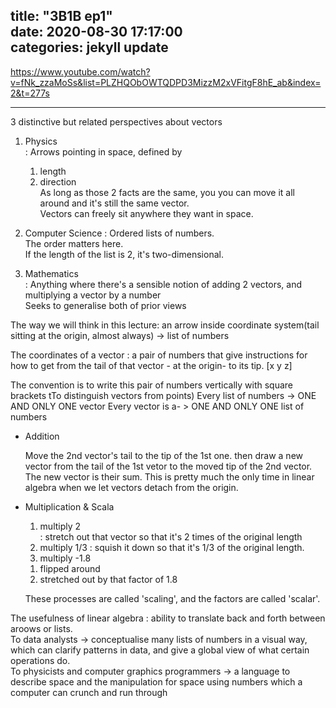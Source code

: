 title: "3B1B ep1"	
date: 2020-08-30 17:17:00	
categories: jekyll update	
---	


https://www.youtube.com/watch?v=fNk_zzaMoSs&list=PLZHQObOWTQDPD3MizzM2xVFitgF8hE_ab&index=2&t=277s	


----
3 distinctive but related perspectives about vectors	


1. Physics	
  : Arrows pointing in space, defined by 	
    1) length	
    2) direction 	
  As long as those 2 facts are the same, you you can move it all around and it's still the same vector. 	
  Vectors can freely sit anywhere they want in space. 	


2. Computer Science	
  : Ordered lists of numbers.	
  The order matters here. 	
  If the length of the list is 2, it's two-dimensional.	


3. Mathematics	
  : Anything where there's a sensible notion of adding 2 vectors, and multiplying a vector by a number	
  Seeks to generalise both of prior views	



The way we will think in this lecture: 
an arrow inside coordinate system(tail sitting at the origin, almost always)  -> list of numbers


The coordinates of a vector : a pair of numbers that give instructions for how to get from the tail of that vector - at the origin- to its tip. 
[x
y
z]


The convention is to write this pair of numbers vertically with square brackets tTo distinguish vectors from points)
Every list of numbers -> ONE AND ONLY ONE vector
Every vector is a- > ONE AND ONLY ONE list of numbers


- Addition	

  Move the 2nd vector's tail to the tip of the 1st one.
  then draw a new vector from the tail of the 1st vetor to the moved tip of the 2nd vector.
  The new vector is their sum.
  This is pretty much the only time in linear algebra when we let vectors detach from the origin. 
  


- Multiplication & Scala	
   
   1. multiply 2  
    : stretch out that vector so that it's 2 times of the original length
   2. multiply 1/3 
    : squish it down so that it's 1/3 of the original length. 
   3. multiply -1.8  
    1) flipped around 
    2) stretched out by that factor of 1.8
    
   These processes are called 'scaling', 
   and the factors are called 'scalar'. 
   
    

The usefulness of linear algebra 
  : ability to translate back and forth between aroows or lists.  	
To data analysts 
  -> conceptualise many lists of numbers in a visual way, which can clarify patterns in data, and give a global view of what certain operations do. 	
To physicists and computer graphics programmers 
  -> a language to describe space and the manipulation for space using numbers which a computer can crunch and run through

